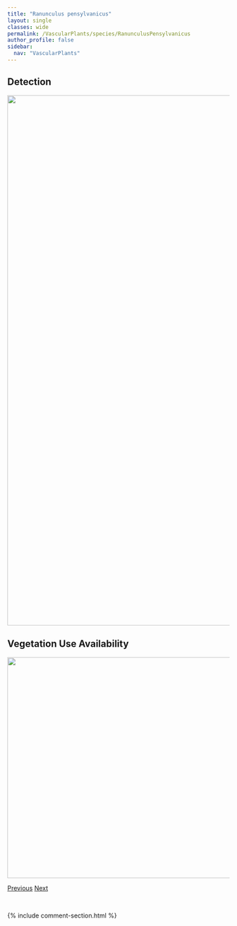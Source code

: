 ```yaml
---
title: "Ranunculus pensylvanicus"
layout: single
classes: wide
permalink: /VascularPlants/species/RanunculusPensylvanicus
author_profile: false
sidebar:
  nav: "VascularPlants"
---
```


<h2>Detection</h2>

<a href="https://drive.google.com/uc?export=view&id=11TUFfalzN7GlPsOdkXrrP9nfVbIsgstU">
<img src="https://drive.google.com/uc?export=view&id=11TUFfalzN7GlPsOdkXrrP9nfVbIsgstU" height = "1200" width = "800">
</a>


<h2>Vegetation Use Availability</h2>

<a href="https://drive.google.com/uc?export=view&id=1AIz6vULxbfMMX4L7HWnhVtvI-wANLV43">
<img src="https://drive.google.com/uc?export=view&id=1AIz6vULxbfMMX4L7HWnhVtvI-wANLV43" height = "500" width = "1000">
</a>


<a href="/DevelopmentWebsite/VascularPlants/species/RanunculusMacounii" class="pagination--pager" title="Ranunculus macounii">Previous</a> <a href="/DevelopmentWebsite/VascularPlants/species/RanunculusRepens" class="pagination--pager" title="Ranunculus repens">Next</a>

<p>&nbsp;</p>

{% include comment-section.html %}
